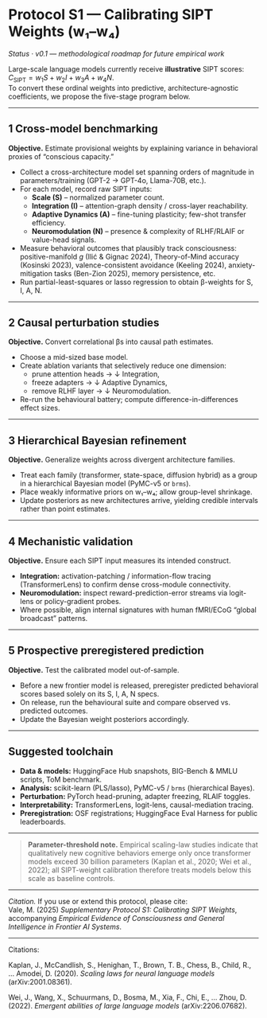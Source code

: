 # Protocol S1 — Calibrating SIPT Weights (w₁–w₄)

*Status · v0.1 — methodological roadmap for future empirical work*

Large-scale language models currently receive **illustrative** SIPT scores:  
$C_{\text{SIPT}} = w_1 S + w_2 I + w_3 A + w_4 N$.  
To convert these ordinal weights into predictive, architecture-agnostic coefficients, we propose the five-stage program below.

---

## 1  Cross-model benchmarking

**Objective.** Estimate provisional weights by explaining variance in behavioral proxies of “conscious capacity.”

* Collect a cross-architecture model set spanning orders of magnitude in parameters/training (GPT-2 → GPT-4o, Llama-70B, etc.).  
* For each model, record raw SIPT inputs:  
  * **Scale (S)** – normalized parameter count.  
  * **Integration (I)** – attention-graph density / cross-layer reachability.  
  * **Adaptive Dynamics (A)** – fine-tuning plasticity; few-shot transfer efficiency.  
  * **Neuromodulation (N)** – presence & complexity of RLHF/RLAIF or value-head signals.  
* Measure behavioral outcomes that plausibly track consciousness: positive-manifold *g* (Ilić & Gignac 2024), Theory-of-Mind accuracy (Kosinski 2023), valence-consistent avoidance (Keeling 2024), anxiety-mitigation tasks (Ben-Zion 2025), memory persistence, etc.  
* Run partial-least-squares or lasso regression to obtain β-weights for S, I, A, N.

---

## 2  Causal perturbation studies

**Objective.** Convert correlational βs into causal path estimates.

* Choose a mid-sized base model.  
* Create ablation variants that selectively reduce one dimension:  
  * prune attention heads → ↓ Integration,  
  * freeze adapters → ↓ Adaptive Dynamics,  
  * remove RLHF layer → ↓ Neuromodulation.  
* Re-run the behavioural battery; compute difference-in-differences effect sizes.

---

## 3  Hierarchical Bayesian refinement

**Objective.** Generalize weights across divergent architecture families.

* Treat each family (transformer, state-space, diffusion hybrid) as a group in a hierarchical Bayesian model (PyMC-v5 or `brms`).  
* Place weakly informative priors on w₁–w₄; allow group-level shrinkage.  
* Update posteriors as new architectures arrive, yielding credible intervals rather than point estimates.

---

## 4  Mechanistic validation

**Objective.** Ensure each SIPT input measures its intended construct.

* **Integration:** activation-patching / information-flow tracing (TransformerLens) to confirm dense cross-module connectivity.  
* **Neuromodulation:** inspect reward-prediction-error streams via logit-lens or policy-gradient probes.  
* Where possible, align internal signatures with human fMRI/ECoG “global broadcast” patterns.

---

## 5  Prospective preregistered prediction

**Objective.** Test the calibrated model out-of-sample.

* Before a new frontier model is released, preregister predicted behavioral scores based solely on its S, I, A, N specs.  
* On release, run the behavioural suite and compare observed vs. predicted outcomes.  
* Update the Bayesian weight posteriors accordingly.

---

## Suggested toolchain

* **Data & models:** HuggingFace Hub snapshots, BIG-Bench & MMLU scripts, ToM benchmark.  
* **Analysis:** scikit-learn (PLS/lasso), PyMC-v5 / `brms` (hierarchical Bayes).  
* **Perturbation:** PyTorch head-pruning, adapter freezing, RLAIF toggles.  
* **Interpretability:** TransformerLens, logit-lens, causal-mediation tracing.  
* **Preregistration:** OSF registrations; HuggingFace Eval Harness for public leaderboards.

---

> **Parameter-threshold note.**  Empirical scaling-law studies indicate that qualitatively new cognitive behaviors emerge only once transformer models exceed 30 billion parameters (Kaplan et al., 2020; Wei et al., 2022); all SIPT-weight calibration therefore treats models below this scale as baseline controls.


---

*Citation.* If you use or extend this protocol, please cite:  
Vale, M. (2025) *Supplementary Protocol S1: Calibrating SIPT Weights*, accompanying _Empirical Evidence of Consciousness and General Intelligence in Frontier AI Systems_.

---
Citations:

Kaplan, J., McCandlish, S., Henighan, T., Brown, T. B., Chess, B., Child, R., … Amodei, D. (2020). *Scaling laws for neural language models* (arXiv:2001.08361).

Wei, J., Wang, X., Schuurmans, D., Bosma, M., Xia, F., Chi, E., … Zhou, D. (2022). *Emergent abilities of large language models* (arXiv:2206.07682).

